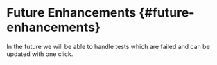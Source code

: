 # Future Enhancements {#future-enhancements}

In the future we will be able to handle tests which are failed and can be updated with one click.